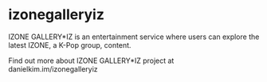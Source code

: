 # izonegalleryiz

IZONE GALLERY*IZ is an entertainment service where users can explore the latest IZONE, a K-Pop group, content.

Find out more about IZONE GALLERY*IZ project at danielkim.im/izonegalleryiz
